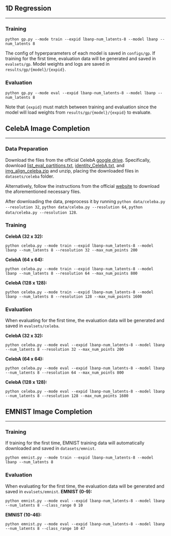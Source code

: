 ## 1D Regression

---
### Training
```
python gp.py --mode train --expid lbanp-num_latents-8 --model lbanp --num_latents 8
```
The config of hyperparameters of each model is saved in `configs/gp`. If training for the first time, evaluation data will be generated and saved in `evalsets/gp`. Model weights and logs are saved in `results/gp/{model}/{expid}`.

### Evaluation
```
python gp.py --mode eval --expid lbanp-num_latents-8 --model lbanp --num_latents 8
```
Note that `{expid}` must match between training and evaluation since the model will load weights from `results/gp/{model}/{expid}` to evaluate.

## CelebA Image Completion
---

### Data Preparation
Download the files from the official CelebA [google drive](https://drive.google.com/drive/folders/0B7EVK8r0v71pWEZsZE9oNnFzTm8). Specifically, download [list_eval_partitions.txt](https://drive.google.com/file/d/0B7EVK8r0v71pY0NSMzRuSXJEVkk), [identity_CelebA.txt](https://drive.google.com/file/d/1_ee_0u7vcNLOfNLegJRHmolfH5ICW-XS), and  [img_align_celeba.zip](https://drive.google.com/file/d/0B7EVK8r0v71pZjFTYXZWM3FlRnM) and unzip, placing the downloaded files in `datasets/celeba` folder. 

Alternatively, follow the instructions from the official [website](https://mmlab.ie.cuhk.edu.hk/projects/CelebA.html) to download the aforementioned necessary files. 

After downloading the data, preprocess it by running `python data/celeba.py --resolution 32`, `python data/celeba.py --resolution 64`, `python data/celeba.py --resolution 128`.

### Training

**CelebA (32 x 32):**
```
python celeba.py --mode train --expid lbanp-num_latents-8 --model lbanp --num_latents 8 --resolution 32 --max_num_points 200
```

**CelebA (64 x 64):**
```
python celeba.py --mode train --expid lbanp-num_latents-8 --model lbanp --num_latents 8 --resolution 64 --max_num_points 800
```

**CelebA (128 x 128):**
```
python celeba.py --mode train --expid lbanp-num_latents-8 --model lbanp --num_latents 8 --resolution 128 --max_num_points 1600
```

### Evaluation

When evaluating for the first time, the evaluation data will be generated and saved in `evalsets/celeba`.

**CelebA (32 x 32):**
```
python celeba.py --mode eval --expid lbanp-num_latents-8 --model lbanp --num_latents 8 --resolution 32 --max_num_points 200
```

**CelebA (64 x 64):**
```
python celeba.py --mode eval --expid lbanp-num_latents-8 --model lbanp --num_latents 8 --resolution 64 --max_num_points 800
```

**CelebA (128 x 128):**
```
python celeba.py --mode eval --expid lbanp-num_latents-8 --model lbanp --num_latents 8 --resolution 128 --max_num_points 1600
```

## EMNIST Image Completion
---

### Training

If training for the first time, EMNIST training data will automatically downloaded and saved in `datasets/emnist`.

```
python emnist.py --mode train --expid lbanp-num_latents-8 --model lbanp --num_latents 8
```

### Evaluation

When evaluating for the first time, the evaluation data will be generated and saved in `evalsets/emnist`.
**EMNIST (0-9):**
```
python emnist.py --mode eval --expid lbanp-num_latents-8 --model lbanp --num_latents 8 --class_range 0 10
```

**EMNIST (10-46):**

```
python emnist.py --mode eval --expid lbanp-num_latents-8 --model lbanp --num_latents 8 --class_range 10 47
```
